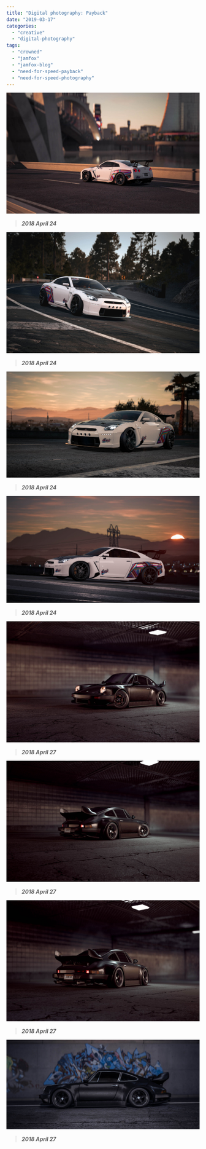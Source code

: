 ```yaml
---
title: "Digital photography: Payback"
date: "2019-03-17"
categories: 
  - "creative"
  - "digital-photography"
tags: 
  - "crowned"
  - "jamfox"
  - "jamfox-blog"
  - "need-for-speed-payback"
  - "need-for-speed-photography"
---
```


![](images/0018.jpg)

> _**2018 April 24**_

![](images/0021edit.png)

> _**2018 April 24**_

![](images/0028edit.png)

> _**2018 April 24**_

![](images/0033edit.png)

> _**2018 April 24**_

![](images/0040.jpg)

> _**2018 April 27**_

![](images/0044.jpg)

> _**2018 April 27**_

![](images/0047.jpg)

> _**2018 April 27**_

![](images/0049edit.png)

> _**2018 April 27**_
